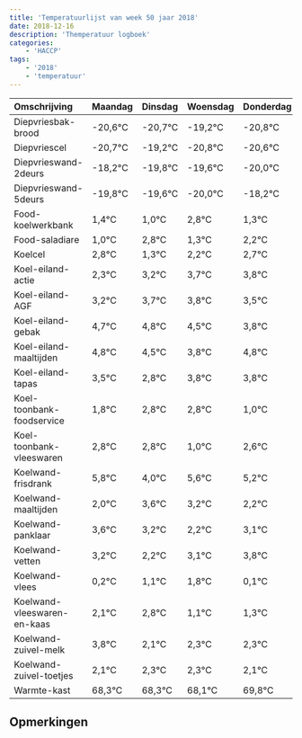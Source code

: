 ```yaml
---
title: 'Temperatuurlijst van week 50 jaar 2018'
date: 2018-12-16
description: 'Themperatuur logboek'
categories:
    - 'HACCP'
tags:
    - '2018'
    - 'temperatuur'
---
```

|Omschrijving|Maandag|Dinsdag|Woensdag|Donderdag|Vrijdag|Zaterdag|Zondag|
|:---|:---|:---|:---|:---|:---|:---|:---|
|Diepvriesbak-brood|-20,6°C|-20,7°C|-19,2°C|-20,8°C|-20,6°C|-21,0°C|-19,2°C|
|Diepvriescel|-20,7°C|-19,2°C|-20,8°C|-20,6°C|-21,0°C|-19,2°C|-20,7°C|
|Diepvrieswand-2deurs|-18,2°C|-19,8°C|-19,6°C|-20,0°C|-18,2°C|-19,7°C|-18,8°C|
|Diepvrieswand-5deurs|-19,8°C|-19,6°C|-20,0°C|-18,2°C|-19,7°C|-18,8°C|-18,3°C|
|Food-koelwerkbank|1,4°C|1,0°C|2,8°C|1,3°C|2,2°C|2,7°C|2,8°C|
|Food-saladiare|1,0°C|2,8°C|1,3°C|2,2°C|2,7°C|2,8°C|2,5°C|
|Koelcel|2,8°C|1,3°C|2,2°C|2,7°C|2,8°C|2,5°C|1,8°C|
|Koel-eiland-actie|2,3°C|3,2°C|3,7°C|3,8°C|3,5°C|2,8°C|3,8°C|
|Koel-eiland-AGF|3,2°C|3,7°C|3,8°C|3,5°C|2,8°C|3,8°C|3,8°C|
|Koel-eiland-gebak|4,7°C|4,8°C|4,5°C|3,8°C|4,8°C|4,8°C|3,0°C|
|Koel-eiland-maaltijden|4,8°C|4,5°C|3,8°C|4,8°C|4,8°C|3,0°C|4,6°C|
|Koel-eiland-tapas|3,5°C|2,8°C|3,8°C|3,8°C|2,0°C|3,6°C|3,2°C|
|Koel-toonbank-foodservice|1,8°C|2,8°C|2,8°C|1,0°C|2,6°C|2,2°C|1,2°C|
|Koel-toonbank-vleeswaren|2,8°C|2,8°C|1,0°C|2,6°C|2,2°C|1,2°C|2,1°C|
|Koelwand-frisdrank|5,8°C|4,0°C|5,6°C|5,2°C|4,2°C|5,1°C|5,8°C|
|Koelwand-maaltijden|2,0°C|3,6°C|3,2°C|2,2°C|3,1°C|3,8°C|2,1°C|
|Koelwand-panklaar|3,6°C|3,2°C|2,2°C|3,1°C|3,8°C|2,1°C|2,3°C|
|Koelwand-vetten|3,2°C|2,2°C|3,1°C|3,8°C|2,1°C|2,3°C|2,3°C|
|Koelwand-vlees|0,2°C|1,1°C|1,8°C|0,1°C|0,3°C|0,3°C|0,1°C|
|Koelwand-vleeswaren-en-kaas|2,1°C|2,8°C|1,1°C|1,3°C|1,3°C|1,1°C|2,8°C|
|Koelwand-zuivel-melk|3,8°C|2,1°C|2,3°C|2,3°C|2,1°C|3,8°C|3,8°C|
|Koelwand-zuivel-toetjes|2,1°C|2,3°C|2,3°C|2,1°C|3,8°C|3,8°C|3,1°C|
|Warmte-kast|68,3°C|68,3°C|68,1°C|69,8°C|69,8°C|69,1°C|68,2°C|

## Opmerkingen


